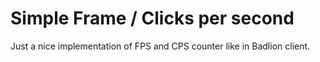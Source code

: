 # Simple Frame / Clicks per second
Just a nice implementation of FPS and CPS counter like in Badlion client.
